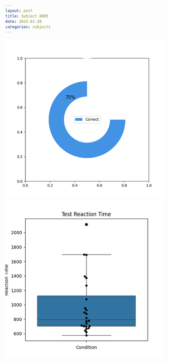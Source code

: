 ```yaml
---
layout: post
title: Subject 8005
date: 2025-01-28
categories: subjects
---
```


![](data/8005/run-32/8005_FN_acc_test.png)
![](data/8005/run-32/8005_FN_rt.png)
